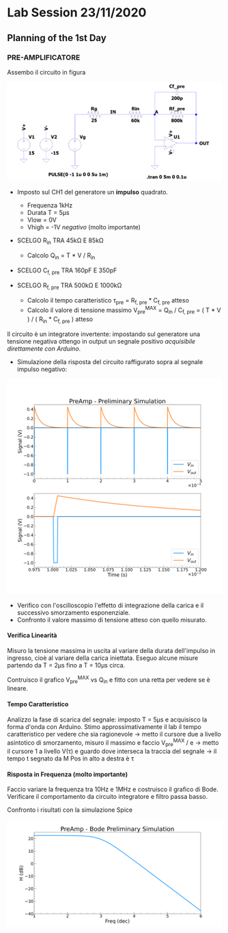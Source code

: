 # Lab Session 23/11/2020

## Planning of the 1st Day

### PRE-AMPLIFICATORE

Assembo il circuito in figura

![PreAmp Circuito](./Simulations/PreAmp/PreAmp_circuit.png)

* Imposto sul CH1 del generatore un **impulso** quadrato.
  * Frequenza 1kHz
  * Durata T = 5&mu;s
  * Vlow = 0V
  * Vhigh = -1V _negativo_ (molto importante)

* SCELGO R<sub>in</sub> TRA 45k&Omega; E 85k&Omega;
  * Calcolo Q<sub>in</sub> = T * V / R<sub>in</sub>
* SCELGO C<sub>f, pre</sub> TRA 160pF E 350pF
* SCELGO R<sub>f, pre</sub> TRA 500k&Omega; E 1000k&Omega;
  * Calcolo il tempo caratteristico &tau;<sub>pre</sub> = R<sub>f, pre</sub>  * C<sub>f, pre</sub> atteso
  * Calcolo il valore di tensione massimo V<sub>pre</sub><sup>MAX</sup> = Q<sub>in</sub> / C<sub>f, pre</sub> = ( T * V
    ) / ( R<sub>in</sub> * C<sub>f, pre</sub> ) atteso

Il circuito è un integratore invertente: impostando sul generatore una tensione negativa ottengo in output un segnale
positivo _acquisibile direttamente con Arduino_.

* Simulazione della risposta del circuito raffigurato sopra al segnale impulso negativo:

![PreAmp Simulazione](./Plots/PreAmp/PreAmp_preliminary_simulation.png)

* Verifico con l'oscilloscopio l'effetto di integrazione della carica e il successivo smorzamento esponenziale. 
* Confronto il valore massimo di tensione atteso con quello misurato.

#### Verifica Linearità

Misuro la tensione massima in uscita al variare della durata dell'impulso in ingresso, cioè al variare della carica
iniettata. Eseguo alcune misure partendo da T = 2&mu;s fino a T = 10&mu;s circa.

Contruisco il grafico V<sub>pre</sub><sup>MAX</sup> vs Q<sub>in</sub> e fitto con una retta per vedere se è lineare.

#### Tempo Caratteristico

Analizzo la fase di scarica del segnale: imposto T = 5&mu;s e acquisisco la forma d'onda con Arduino. Stimo
approssimativamente il lab il tempo caratteristico per vedere che sia ragionevole &rarr; metto il cursore due a livello
asintotico di smorzamento, misuro il massimo e faccio V<sub>pre</sub><sup>MAX</sup> / e &rarr; metto il cursore 1 a
livello V(&tau;) e guardo dove interseca la traccia del segnale &rarr; il tempo t segnato da M Pos in alto a destra è &tau;

#### Risposta in Frequenza (molto importante)

Faccio variare la frequenza tra 10Hz e 1MHz e costruisco il grafico di Bode. Verificare il comportamento da circuito
integratore e filtro passa basso.

Confronto i risultati con la simulazione Spice

![PreAmp Simulazione](./Plots/PreAmp/PreAmp_preliminary_bode_simulation.png)